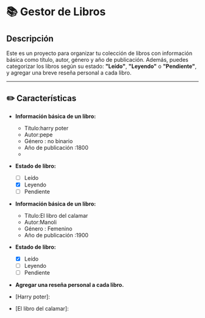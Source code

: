 # 📚 **Gestor de Libros**

## Descripción
Este es un proyecto para organizar tu colección de libros con información básica como título, autor, género y año de publicación. Además, puedes categorizar los libros según su estado: **"Leído"**, **"Leyendo"** o **"Pendiente"**, y agregar una breve reseña personal a cada libro.

---

## ✏️ **Características**

- **Información básica de un libro:**
  - Título:harry poter  
  - Autor:pepe   
  - Género : no binario 
  - Año de publicación :1800
  - 
- **Estado de libro:**
  - [ ] Leído  
  - [x] Leyendo  
  - [ ] Pendiente
- **Información básica de un libro:**
  - Título:El libro del calamar 
  - Autor:Manoli   
  - Género : Femenino 
  - Año de publicación :1900
- **Estado de libro:**
  - [x] Leído  
  - [ ] Leyendo  
  - [ ] Pendiente  
- **Agregar una reseña personal a cada libro.**

- [Harry poter]:
- [El libro del calamar]:



